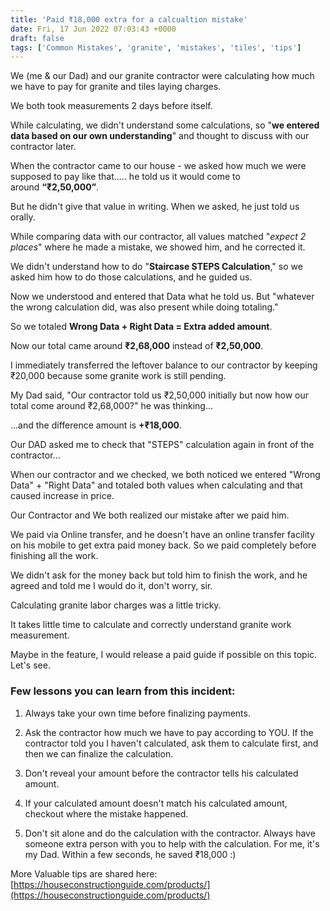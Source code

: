 ```yaml
---
title: 'Paid ₹18,000 extra for a calcualtion mistake'
date: Fri, 17 Jun 2022 07:03:43 +0000
draft: false
tags: ['Common Mistakes', 'granite', 'mistakes', 'tiles', 'tips']
---
```


We (me & our Dad) and our granite contractor were calculating how much we have to pay for granite and tiles laying charges.

We both took measurements 2 days before itself.

While calculating, we didn't understand some calculations, so "**we entered data based on our own understanding**" and thought to discuss with our contractor later.  

When the contractor came to our house - we asked how much we were supposed to pay like that..... he told us it would come to around **“₹2,50,000”**.

But he didn't give that value in writing. When we asked, he just told us orally.

While comparing data with our contractor, all values matched "_expect 2 places_" where he made a mistake, we showed him, and he corrected it.

We didn't understand how to do "**Staircase STEPS Calculation**," so we asked him how to do those calculations, and he guided us.

Now we understood and entered that Data what he told us. But "whatever the wrong calculation did, was also present while doing totaling."  

So we totaled **Wrong Data + Right Data = Extra added amount**.

Now our total came around **₹2,68,000** instead of **₹2,50,000**.

I immediately transferred the leftover balance to our contractor by keeping ₹20,000 because some granite work is still pending.

My Dad said, "Our contractor told us ₹2,50,000 initially but now how our total come around ₹2,68,000?" he was thinking...

…and the difference amount is **+₹18,000**.

Our DAD asked me to check that "STEPS" calculation again in front of the contractor...

When our contractor and we checked, we both noticed we entered "Wrong Data" + "Right Data" and totaled both values when calculating and that caused increase in price.

Our Contractor and We both realized our mistake after we paid him.

We paid via Online transfer, and he doesn't have an online transfer facility on his mobile to get extra paid money back. So we paid completely before finishing all the work.

We didn't ask for the money back but told him to finish the work, and he agreed and told me I would do it, don't worry, sir.

Calculating granite labor charges was a little tricky.

It takes little time to calculate and correctly understand granite work measurement.  

Maybe in the feature, I would release a paid guide if possible on this topic. Let's see.

### **Few lessons you can learn from this incident:**

1) Always take your own time before finalizing payments.

2) Ask the contractor how much we have to pay according to YOU. If the contractor told you I haven't calculated, ask them to calculate first, and then we can finalize the calculation.

3) Don't reveal your amount before the contractor tells his calculated amount.

4) If your calculated amount doesn't match his calculated amount, checkout where the mistake happened.

5) Don't sit alone and do the calculation with the contractor. Always have someone extra person with you to help with the calculation. For me, it's my Dad. Within a few seconds, he saved ₹18,000 :)

More Valuable tips are shared here: [https://houseconstructionguide.com/products/](https://houseconstructionguide.com/products/)
